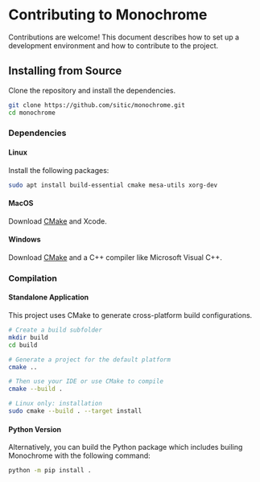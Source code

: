 # Contributing to Monochrome

Contributions are welcome! This document describes how to set up a development environment and how to contribute to the project.

## Installing from Source

Clone the repository and install the dependencies.

```bash
git clone https://github.com/sitic/monochrome.git
cd monochrome
```

### Dependencies

#### Linux

Install the following packages:
```bash
sudo apt install build-essential cmake mesa-utils xorg-dev
```

#### MacOS

Download [CMake](https://cmake.org/download/) and Xcode.

#### Windows

Download [CMake](https://cmake.org/) and a C++ compiler like Microsoft Visual C++.

### Compilation

#### Standalone Application

This project uses CMake to generate cross-platform build configurations.

```bash
# Create a build subfolder
mkdir build
cd build

# Generate a project for the default platform
cmake ..

# Then use your IDE or use CMake to compile
cmake --build .

# Linux only: installation
sudo cmake --build . --target install
```

#### Python Version

Alternatively, you can build the Python package which includes builing Monochrome with the following command:

```bash
python -m pip install .
```
